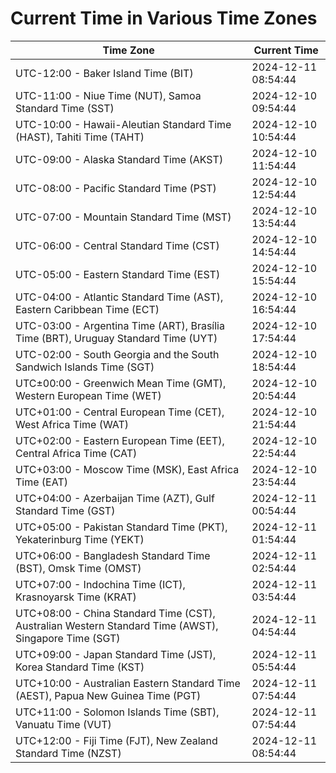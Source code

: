 # Current Time in Various Time Zones

| Time Zone | Current Time |
|-----------|--------------|
| UTC-12:00 - Baker Island Time (BIT) | 2024-12-11 08:54:44 |
| UTC-11:00 - Niue Time (NUT), Samoa Standard Time (SST) | 2024-12-10 09:54:44 |
| UTC-10:00 - Hawaii-Aleutian Standard Time (HAST), Tahiti Time (TAHT) | 2024-12-10 10:54:44 |
| UTC-09:00 - Alaska Standard Time (AKST) | 2024-12-10 11:54:44 |
| UTC-08:00 - Pacific Standard Time (PST) | 2024-12-10 12:54:44 |
| UTC-07:00 - Mountain Standard Time (MST) | 2024-12-10 13:54:44 |
| UTC-06:00 - Central Standard Time (CST) | 2024-12-10 14:54:44 |
| UTC-05:00 - Eastern Standard Time (EST) | 2024-12-10 15:54:44 |
| UTC-04:00 - Atlantic Standard Time (AST), Eastern Caribbean Time (ECT) | 2024-12-10 16:54:44 |
| UTC-03:00 - Argentina Time (ART), Brasília Time (BRT), Uruguay Standard Time (UYT) | 2024-12-10 17:54:44 |
| UTC-02:00 - South Georgia and the South Sandwich Islands Time (SGT) | 2024-12-10 18:54:44 |
| UTC±00:00 - Greenwich Mean Time (GMT), Western European Time (WET) | 2024-12-10 20:54:44 |
| UTC+01:00 - Central European Time (CET), West Africa Time (WAT) | 2024-12-10 21:54:44 |
| UTC+02:00 - Eastern European Time (EET), Central Africa Time (CAT) | 2024-12-10 22:54:44 |
| UTC+03:00 - Moscow Time (MSK), East Africa Time (EAT) | 2024-12-10 23:54:44 |
| UTC+04:00 - Azerbaijan Time (AZT), Gulf Standard Time (GST) | 2024-12-11 00:54:44 |
| UTC+05:00 - Pakistan Standard Time (PKT), Yekaterinburg Time (YEKT) | 2024-12-11 01:54:44 |
| UTC+06:00 - Bangladesh Standard Time (BST), Omsk Time (OMST) | 2024-12-11 02:54:44 |
| UTC+07:00 - Indochina Time (ICT), Krasnoyarsk Time (KRAT) | 2024-12-11 03:54:44 |
| UTC+08:00 - China Standard Time (CST), Australian Western Standard Time (AWST), Singapore Time (SGT) | 2024-12-11 04:54:44 |
| UTC+09:00 - Japan Standard Time (JST), Korea Standard Time (KST) | 2024-12-11 05:54:44 |
| UTC+10:00 - Australian Eastern Standard Time (AEST), Papua New Guinea Time (PGT) | 2024-12-11 07:54:44 |
| UTC+11:00 - Solomon Islands Time (SBT), Vanuatu Time (VUT) | 2024-12-11 07:54:44 |
| UTC+12:00 - Fiji Time (FJT), New Zealand Standard Time (NZST) | 2024-12-11 08:54:44 |
